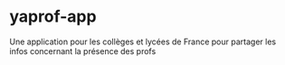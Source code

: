# yaprof-app
Une application pour les collèges et lycées de France pour partager les infos concernant la présence des profs
